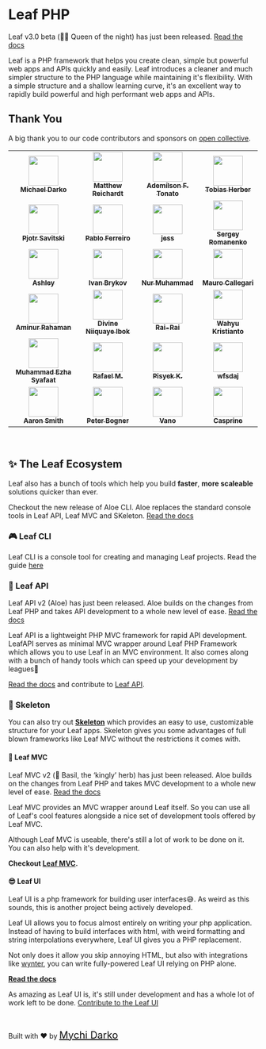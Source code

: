 <!-- markdownlint-disable no-inline-html -->

# Leaf PHP

<p class="alert -info">
  Leaf v3.0 beta (👸🏼 Queen of the night) has just been released.
  <a target="_blank" href="https://leafphp.dev">Read the docs</a>
</p>

Leaf is a PHP framework that helps you create clean, simple but powerful web apps and APIs quickly and easily. Leaf introduces a cleaner and much simpler structure to the PHP language while maintaining it's flexibility. With a simple structure and a shallow learning curve, it's an excellent way to rapidly build powerful and high performant web apps and APIs.

## Thank You

A big thank you to our code contributors and sponsors on [open collective](https://opencollective.com/leaf).

<table>
  <tr>
    <td align="center">
      <a target="_blank" href="https://github.com/mychidarko">
        <img
          src="https://avatars.githubusercontent.com/u/26604242?v=4"
          width="60px"
          alt=""
        />
        <br />
        <sub>
          <b>Michael Darko</b>
        </sub>
      </a>
    </td>
    <td align="center">
      <a target="_blank" href="https://github.com/matthewjamesr">
        <img
          src="https://avatars.githubusercontent.com/u/303321?v=4"
          width="60px"
          alt=""
        />
        <br />
        <sub>
          <b>Matthew Reichardt</b>
        </sub>
      </a>
    </td>
    <td align="center">
      <a target="_blank" href="https://github.com/ftonato">
        <img
          src="https://avatars.githubusercontent.com/u/5417662?v=4"
          width="60px"
          alt=""
        />
        <br />
        <sub><b>Ademílson F. Tonato</b></sub>
      </a>
    </td>
    <td align="center">
      <a target="_blank" href="https://github.com/herber">
        <img
          src="https://avatars.githubusercontent.com/u/22559657?&v=4"
          width="60px"
          alt=""
        />
        <br />
        <sub><b>Tobias Herber</b></sub>
      </a>
    </td>
  </tr>
  <tr>
    <td align="center">
      <a target="_blank" href="https://github.com/pjotrsavitski">
        <img
          src="https://avatars.githubusercontent.com/u/518331?&v=4"
          width="60px"
          alt=""
        />
        <br />
        <sub><b>Pjotr Savitski</b></sub>
      </a>
    </td>
    <td align="center">
      <a target="_blank" href="https://github.com/pablouser1">
        <img
          src="https://avatars.githubusercontent.com/u/17802865?&v=4"
          width="60px"
          alt=""
        />
        <br />
        <sub><b>Pablo Ferreiro</b></sub>
      </a>
    </td>
    <td align="center">
      <a target="_blank" href="https://github.com/monkeywithacupcake">
        <img
          src="https://avatars.githubusercontent.com/u/7316730?v=4"
          width="60px"
          alt=""
        />
        <br />
        <sub><b>jess</b></sub>
      </a>
    </td>
    <td align="center">
      <a target="_blank" href="https://github.com/Awilum">
        <img
          src="https://avatars.githubusercontent.com/u/477114?v=4"
          width="60px"
          alt=""
        />
        <br />
        <sub><b>Sergey Romanenko</b></sub>
      </a>
    </td>
  </tr>
  <tr>
    <td align="center">
      <a target="_blank" href="https://github.com/AshleySymbolic">
        <img
          src="https://avatars.githubusercontent.com/u/93997546?v=4"
          width="60px"
          alt=""
        />
        <br />
        <sub><b>Ashley</b></sub>
      </a>
    </td>
    <td align="center">
      <a target="_blank" href="https://github.com/brykov">
        <img
          src="https://avatars.githubusercontent.com/u/476516?v=4"
          width="60px"
          alt=""
        />
        <br />
        <sub><b>Ivan Brykov</b></sub>
      </a>
    </td>
    <td align="center">
      <a target="_blank" href="https://github.com/ngekoding">
        <img
          src="https://avatars.githubusercontent.com/u/11625690?v=4"
          width="60px"
          alt=""
        />
        <br />
        <sub><b>Nur Muhammad</b></sub>
      </a>
    </td>
    <td align="center">
      <a target="_blank" href="https://github.com/MauMaxxa">
        <img
          src="https://avatars.githubusercontent.com/u/10811652?v=4"
          width="60px"
          alt=""
        />
        <br />
        <sub>
          <b>Mauro Callegari</b>
        </sub>
      </a>
    </td>
  </tr>
  <tr>
    <td align="center">
      <a target="_blank" href="https://github.com/Aminur670">
        <img
          src="https://avatars.githubusercontent.com/u/32174602?v=4"
          width="60px"
          alt=""
        />
        <br />
        <sub>
          <b>Aminur Rahaman</b>
        </sub>
      </a>
    </td>
    <td align="center">
      <a target="_blank" href="https://github.com/divineniiquaye">
        <img
          src="https://avatars.githubusercontent.com/u/53147395?v=4"
          width="60px"
          alt=""
        />
        <br />
        <sub>
          <b>Divine Niiquaye Ibok</b>
        </sub>
      </a>
    </td>
    <td align="center">
      <a target="_blank" href="https://github.com/Rai-Rai">
        <img
          src="https://avatars.githubusercontent.com/u/2023869?v=4"
          width="60px"
          alt=""
        />
        <br />
        <sub>
          <b>Rai-Rai</b>
        </sub>
      </a>
    </td>
    <td align="center">
      <a target="_blank" href="https://github.com/Kristories">
        <img
          src="https://avatars.githubusercontent.com/u/774338?v=4"
          width="60px"
          alt=""
        />
        <br />
        <sub><b>Wahyu Kristianto</b></sub>
      </a>
    </td>
  </tr>
  <tr>
    <td align="center">
      <a target="_blank" href="https://github.com/ezhasyafaat">
        <img
          src="https://avatars.githubusercontent.com/u/49098343?v=4"
          width="60px"
          alt=""
        />
        <br />
        <sub>
          <b>Muhammad Ezha Syafaat</b>
        </sub>
      </a>
    </td>
    <td align="center">
      <a target="_blank" href="https://github.com/iamrameffort">
        <img
          src="https://avatars.githubusercontent.com/u/52138516?v=4"
          width="60px"
          alt=""
        />
        <br />
        <sub>
          <b>Rafael M.</b>
        </sub>
      </a>
    </td>
    <td align="center">
      <a target="_blank" href="https://github.com/pisyek">
        <img
          src="https://avatars.githubusercontent.com/u/10695986?v=4"
          width="60px"
          alt=""
        />
        <br />
        <sub>
          <b>Pisyek K.</b>
        </sub>
      </a>
    </td>
    <td align="center">
      <a target="_blank" href="https://github.com/wfsdaj">
        <img
          src="https://avatars.githubusercontent.com/u/36911167?v=4"
          width="60px"
          alt=""
        />
        <br />
        <sub><b>wfsdaj</b></sub>
      </a>
    </td>
  </tr>
  <tr>
    <td align="center">
      <a target="_blank" href="https://opencollective.com/aaron-smith3">
        <img
          src="https://images.opencollective.com/aaron-smith3/08ee620/avatar/256.png"
          width="60px"
          alt=""
        />
        <br />
        <sub><b>Aaron Smith</b></sub>
      </a>
    </td>
    <td align="center">
      <a target="_blank" href="https://opencollective.com/peter-bogner">
        <img
          src="https://images.opencollective.com/peter-bogner/avatar/256.png"
          width="60px"
          alt=""
        />
        <br />
        <sub><b>Peter Bogner</b></sub>
      </a>
    </td>
    <td align="center">
      <a href="#">
        <img
          src="https://images.opencollective.com/guest-32634fda/avatar.png"
          width="60px"
          alt=""
        />
        <br />
        <sub><b>Vano</b></sub>
      </a>
    </td>
    <td align="center">
      <a href="#">
        <img
          src="https://images.opencollective.com/guest-c72a498e/avatar.png"
          width="60px"
          alt=""
        />
        <br />
        <sub><b>Casprine</b></sub>
      </a>
    </td>
  </tr>
</table>

<br>

## ✨ The Leaf Ecosystem

Leaf also has a bunch of tools which help you build **faster**, **more scaleable** solutions quicker than ever.

<p class="alert -info">
  Checkout the new release of Aloe CLI. Aloe replaces the standard console tools in Leaf API, Leaf MVC and SKeleton. <a href="https://leafphp.dev/aloe-cli/">Read the docs</a>
</p>

### 🎮 Leaf CLI

Leaf CLI is a console tool for creating and managing Leaf projects. Read the guide [here](https://cli.leafphp.dev)

### 📄 Leaf API

<p class="alert -info">
  Leaf API v2 (Aloe) has just been released. Aloe builds on the changes from Leaf PHP and takes API development to a whole new level of ease. <a href="/#/leaf-api/v/2.0/">Read the docs</a>
</p>

Leaf API is a lightweight PHP MVC framework for rapid API development. LeafAPI serves as minimal MVC wrapper around Leaf PHP Framework which allows you to use Leaf in an MVC environment. It also comes along with a bunch of handy tools which can speed up your development by leagues🙂

[Read the docs](/leaf-api/) and contribute to [Leaf API](https://github.com/leafsphp/leafAPI).

### 🦴 Skeleton

You can also try out [**Skeleton**](//github.com/leafsphp/skeleton) which provides an easy to use, customizable structure for your Leaf apps. Skeleton gives you some advantages of full blown frameworks like Leaf MVC without the restrictions it comes with.

#### 📕 Leaf MVC

<p class="alert -info">
  Leaf MVC v2 (👑 Basil, the ‘kingly’ herb) has just been released. Aloe builds on the changes from Leaf PHP and takes MVC development to a whole new level of ease. <a href="/#/leaf-mvc/v/2.0/">Read the docs</a>
</p>

Leaf MVC provides an MVC wrapper around Leaf itself. So you can use all of Leaf's cool features alongside a nice set of development tools offered by Leaf MVC.

Although Leaf MVC is useable, there's still a lot of work to be done on it. You can also help with it's development.

**Checkout [Leaf MVC](/leaf-mvc).**

#### 😎 Leaf UI

Leaf UI is a php framework for building user interfaces😅. As weird as this sounds, this is another project being actively developed.

Leaf UI allows you to focus almost entirely on writing your php application. Instead of having to build interfaces with html, with weird formatting and string interpolations everywhere, Leaf UI gives you a PHP replacement.

Not only does it allow you skip annoying HTML, but also with integrations like [wynter](https://github.com/leafsphp/leaf-ui/tree/wynter), you can write fully-powered Leaf UI relying on PHP alone.

**[Read the docs](https://ui.leafphp.dev/)**

As amazing as Leaf UI is, it's still under development and has a whole lot of work left to be done. [Contribute to the Leaf UI](https://github.com/leafsphp/leaf-ui)

<br>

Built with ❤ by <a href="//mychi.netlify.app" style="font-size: 20px; color: #111;" target="_blank">Mychi Darko</a>

